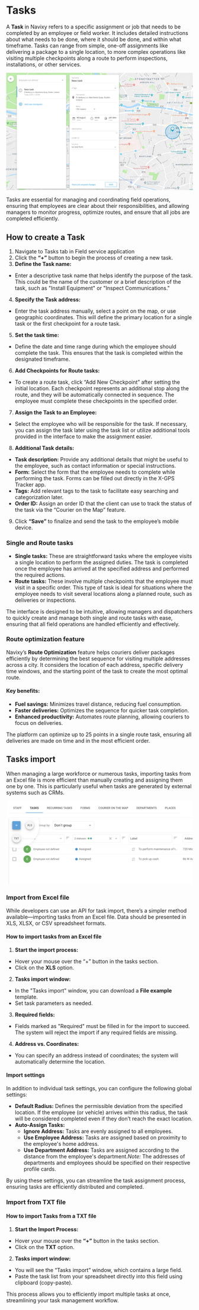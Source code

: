# Tasks

A **Task** in Navixy refers to a specific assignment or job that needs to be completed by an employee or field worker. It includes detailed instructions about what needs to be done, where it should be done, and within what timeframe. Tasks can range from simple, one-off assignments like delivering a package to a single location, to more complex operations like visiting multiple checkpoints along a route to perform inspections, installations, or other services.

![image-20240815-215838.png](attachments/image-20240815-215838.png)

Tasks are essential for managing and coordinating field operations, ensuring that employees are clear about their responsibilities, and allowing managers to monitor progress, optimize routes, and ensure that all jobs are completed efficiently.

## How to create a Task

1. Navigate to Tasks tab in Field service application
2. Click the **“+”** button to begin the process of creating a new task.
3. **Define the Task name:**
  - Enter a descriptive task name that helps identify the purpose of the task. This could be the name of the customer or a brief description of the task, such as "Install Equipment" or "Inspect Communications."
4. **Specify the Task address:**
  - Enter the task address manually, select a point on the map, or use geographic coordinates. This will define the primary location for a single task or the first checkpoint for a route task.
5. **Set the task time:**
  - Define the date and time range during which the employee should complete the task. This ensures that the task is completed within the designated timeframe.
6. **Add Checkpoints for Route tasks:**
  - To create a route task, click “Add New Checkpoint” after setting the initial location. Each checkpoint represents an additional stop along the route, and they will be automatically connected in sequence. The employee must complete these checkpoints in the specified order.
7. **Assign the Task to an Employee:**
  - Select the employee who will be responsible for the task. If necessary, you can assign the task later using the task list or utilize additional tools provided in the interface to make the assignment easier.
8. **Additional Task details:**
  - **Task description:** Provide any additional details that might be useful to the employee, such as contact information or special instructions.
  - **Form:** Select the form that the employee needs to complete while performing the task. Forms can be filled out directly in the X-GPS Tracker app.
  - **Tags:** Add relevant tags to the task to facilitate easy searching and categorization later.
  - **Order ID:** Assign an order ID that the client can use to track the status of the task via the “Courier on the Map” feature.
9. Click **“Save”** to finalize and send the task to the employee’s mobile device.

### Single and Route tasks

- **Single tasks:** These are straightforward tasks where the employee visits a single location to perform the assigned duties. The task is completed once the employee has arrived at the specified address and performed the required actions.
- **Route tasks:** These involve multiple checkpoints that the employee must visit in a specific order. This type of task is ideal for situations where the employee needs to visit several locations along a planned route, such as deliveries or inspections.

The interface is designed to be intuitive, allowing managers and dispatchers to quickly create and manage both single and route tasks with ease, ensuring that all field operations are handled efficiently and effectively.

### Route optimization feature

Navixy’s **Route Optimization** feature helps couriers deliver packages efficiently by determining the best sequence for visiting multiple addresses across a city. It considers the location of each address, specific delivery time windows, and the starting point of the task to create the most optimal route.

#### Key benefits:

- **Fuel savings:** Minimizes travel distance, reducing fuel consumption.
- **Faster deliveries:** Optimizes the sequence for quicker task completion.
- **Enhanced productivity:** Automates route planning, allowing couriers to focus on deliveries.

The platform can optimize up to 25 points in a single route task, ensuring all deliveries are made on time and in the most efficient order.

## Tasks import

When managing a large workforce or numerous tasks, importing tasks from an Excel file is more efficient than manually creating and assigning them one by one. This is particularly useful when tasks are generated by external systems such as CRMs.

![image-20240815-220011.png](attachments/image-20240815-220011.png)

### Import from Excel file

While developers can use an API for task import, there’s a simpler method available—importing tasks from an Excel file. Data should be presented in XLS, XLSX, or CSV spreadsheet formats.

#### How to import tasks from an Excel file

1. **Start the import process:**
  - Hover your mouse over the “+” button in the tasks section.
  - Click on the **XLS** option.
2. **Tasks import window:**
  - In the "Tasks import" window, you can download a **File example** template.
  - Set task parameters as needed.
3. **Required fields:**
  - Fields marked as "Required" must be filled in for the import to succeed. The system will reject the import if any required fields are missing.
4. **Address vs. Coordinates:**
  - You can specify an address instead of coordinates; the system will automatically determine the location.

#### Import settings

In addition to individual task settings, you can configure the following global settings:

- **Default Radius:** Defines the permissible deviation from the specified location. If the employee (or vehicle) arrives within this radius, the task will be considered completed even if they don’t reach the exact location.
- **Auto-Assign Tasks:**
  - **Ignore Address:** Tasks are evenly assigned to all employees.
  - **Use Employee Address:** Tasks are assigned based on proximity to the employee's home address.
  - **Use Department Address:** Tasks are assigned according to the distance from the employee's department.*Note:* The addresses of departments and employees should be specified on their respective profile cards.

By using these settings, you can streamline the task assignment process, ensuring tasks are efficiently distributed and completed.

### Import from TXT file

#### How to import Tasks from a TXT file

1. **Start the Import Process:**
  - Hover your mouse over the **“+”** button in the tasks section.
  - Click on the **TXT** option.
2. **Tasks import window:**
  - You will see the “Tasks import” window, which contains a large field.
  - Paste the task list from your spreadsheet directly into this field using clipboard (copy-paste).

This process allows you to efficiently import multiple tasks at once, streamlining your task management workflow.
